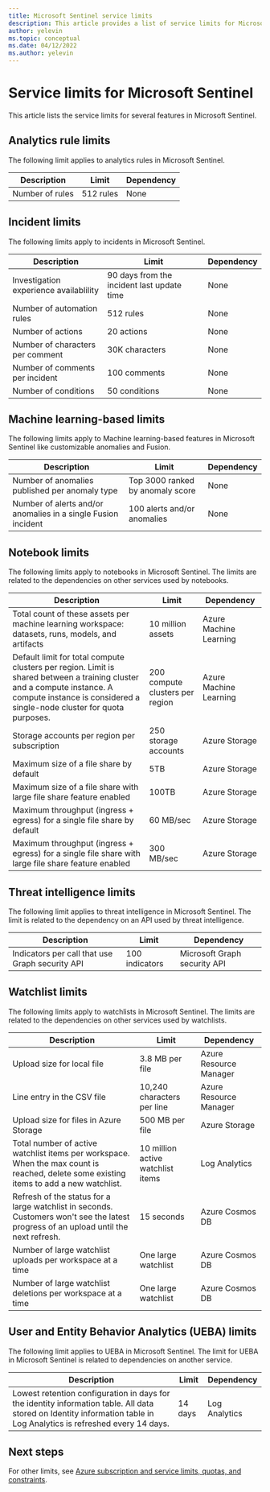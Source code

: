 ```yaml
---
title: Microsoft Sentinel service limits
description: This article provides a list of service limits for Microsoft Sentinel.
author: yelevin
ms.topic: conceptual
ms.date: 04/12/2022
ms.author: yelevin
---
```


# Service limits for Microsoft Sentinel

This article lists the service limits for several features in Microsoft Sentinel.

## Analytics rule limits

The following limit applies to analytics rules in Microsoft Sentinel.

|Description |Limit  |Dependency|
|---------|---------|---------|
|Number of rules     | 512 rules       |None|

## Incident limits

The following limits apply to incidents in Microsoft Sentinel.

|Description  |Limit  |Dependency|
|---------|---------|-------|
|Investigation experience availablility     | 90 days from the incident last update time       |None|
|Number of automation rules     | 512  rules      |None|
|Number of actions    | 20  actions    |None|
|Number of characters per comment   | 30K characters  |None|
|Number of comments per incident   | 100  comments  |None|
|Number of conditions    | 50 conditions   |None|

## Machine learning-based limits

The following limits apply to Machine learning-based features in Microsoft Sentinel like customizable anomalies and Fusion.

| Description                                                         | Limit                                           |Dependency|
|---------------------------------------------------------------|-------------------------------------------------|-------|
| Number of anomalies published per anomaly type                | Top 3000 ranked by anomaly score                |None|
| Number of alerts and/or anomalies in a single Fusion incident | 100 alerts and/or anomalies |None|

## Notebook limits

The following limits apply to notebooks in Microsoft Sentinel. The limits are related to the dependencies on other services used by notebooks.

|Description|Limit |Dependency|
|-------|-------|-------|
| Total count of these assets per machine learning workspace: datasets, runs, models, and artifacts |10 million assets |Azure Machine Learning|
| Default limit for total compute clusters per region. Limit is shared between a training cluster and a compute instance. A compute instance is considered a single-node cluster for quota purposes. | 200 compute clusters per region|Azure Machine Learning|
|Storage accounts per region per subscription|250 storage accounts|Azure Storage|
|Maximum size of a file share by default|5TB|Azure Storage|
|Maximum size of a file share with large file share feature enabled|100TB|Azure Storage|
|Maximum throughput (ingress + egress) for a single file share by default|60 MB/sec|Azure Storage|
|Maximum throughput (ingress + egress) for a single file share  with large file share feature enabled|300 MB/sec|Azure Storage|

## Threat intelligence limits

The following limit applies to threat intelligence in Microsoft Sentinel. The limit is related to the dependency on an API used by threat intelligence.

|Description                   | Limit        |Dependency|
-------------------------|--------------------|--------------------|
| Indicators per call that use Graph security API | 100 indicators |Microsoft Graph security API|

## Watchlist limits

The following limits apply to watchlists in Microsoft Sentinel. The limits are related to the dependencies on other services used by watchlists.

|Description                   | Limit        |Dependency|
|--|-------------------------|--------------------|
|Upload size for local file| 3.8 MB per file |Azure Resource Manager
|Line entry in the CSV file |10,240 characters per line|Azure Resource Manager|
|Upload size for files in Azure Storage |500 MB per file|Azure Storage|
|Total number of active watchlist items per workspace. When the max count is reached, delete some existing items to add a new watchlist.|10 million active watchlist items|Log Analytics|
|Refresh of the status for a large watchlist in seconds. Customers won't see the latest progress of an upload until the next refresh.|15 seconds|Azure Cosmos DB|
|Number of large watchlist uploads per workspace at a time|One large watchlist|Azure Cosmos DB|
|Number of large watchlist deletions per workspace at a time|One large watchlist|Azure Cosmos DB|

## User and Entity Behavior Analytics (UEBA) limits

The following limit applies to UEBA in Microsoft Sentinel. The limit for UEBA in Microsoft Sentinel is related to dependencies on another service.

|Description   |Limit |Dependency|
|---------|---------|---------|
|Lowest retention configuration in days for the identity information table. All data stored on Identity information table in Log Analytics is refreshed every 14 days. | 14 days  |Log Analytics|

## Next steps

For other limits, see [Azure subscription and service limits, quotas, and constraints](../azure-resource-manager/management/azure-subscription-service-limits.md).